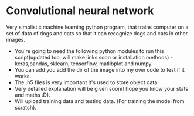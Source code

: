 # Convolutional neural network
Very simplistic machine learning python program, that trains computer on a set of data of dogs and cats so that it can recognize dogs and cats in other images.

* You're going to need the following python modules to run this script(updated too, will make links soon or installation methods) - keras,pandas, sklearn, tensorflow, matlibplot and numpy
* You can add you add the dir of the image into my own code to test if it works.
* The .h5 files is very important it's used to store object data.
* Very detailed explanation will be given soon(I hope you know your stats and maths :D).
* Will upload training data and testing data. (For training the model from scratch).
